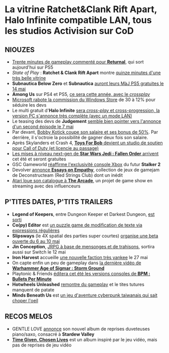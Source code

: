 # La vitrine Ratchet&Clank Rift Apart, Halo Infinite compatible LAN, tous les studios Activision sur CoD

## NIOUZES

- [Trente minutes de gameplay commenté pour **Returnal**](https://www.youtube.com/watch?v=L9rX8PkdXjg), qui sort aujourd'hui sur PS5
- *State of Play* : **Ratchet & Clank Rift Apart** montre [quinze minutes d'une très belle vitrine](https://www.youtube.com/watch?v=4Zf1GCFoqn0)
- **Subnautica Below Zero** et **Subnautica** [auront leurs MàJ PS5 gratuites le 14 mai](https://www.gamespot.com/articles/subnautica-below-zero-gets-free-ps5-upgrade-and-dualsense-features-in-may/1100-6490823/)
- **Among Us** sur PS4 et PS5, [ce sera cette année, avec le *crossplay*](https://www.youtube.com/watch?v=st6YX5knE44)
- [Microsoft rabote la commission du Windows Store](https://www.polygon.com/22409511/microsoft-store-pc-revenue-share-steam-epic-games) de 30 à 12% pour séduire les devs
- Le multi gratuit d'**Halo Infinite** [sera *cross-play* et cross-progression, la version PC s'annonce très complète (avec un mode LAN)](https://www.theverge.com/2021/4/29/22410863/microsoft-halo-infinite-pc-32-9-ultrawide-lan)
- Le teasing des devs de **Judgement** [semble bien pointer vers l'annonce d'un second épisode le 7 mai](https://www.gematsu.com/2021/04/judgment-countdown-website-teases-may-7-announcement)
- Par devant, [Bobby Kotick coupe son salaire et ses bonus de 50%](https://www.gamesindustry.biz/articles/2021-04-29-activision-blizzard-ceo-bobby-kotick-takes-50-percent-pay-cut). Par derrière, il s'octroie la possibilité de gagner deux fois son salaire.
- Après Skylanders et Crash 4, [**Toys For Bob** devient un studio de soutien pour Call of Duty (et licencie au passage)](https://www.videogameschronicle.com/news/crash-4-studio-toys-for-bob-is-officially-supporting-warzone-development-amid-layoff-claims/)
- [Les mises à niveau next-gen de **Star Wars Jedi : Fallen Order** arrivent](https://www.engadget.com/star-wars-jedi-fallen-order-ps5-xbox-series-x-upgrade-164605451.html) cet été et seront gratuites
- GSC Gameworld [réaffirme l'exclusivité console Xbox](https://gamingbolt.com/no-plans-for-s-t-a-l-k-e-r-2-on-ps5-game-pass-one-of-the-reasons-behind-xbox-console-exclusivity-says-dev) du futur **Stalker 2**
- Devolver [annonce **Essays on Empathy**](https://www.youtube.com/watch?v=8iabxFR-3mA), collection de jeux de gamejam de Deconstructeam (Red Strings Club) dont un inédit
- [Atari loue son catalogue à **The Arcade**](https://www.kotaku.com.au/2021/04/portalone-app-investment-blizzard-twitch-riot-atari/), un projet de game show en streaming avec des influenceurs 

## P'TITES DATES, P'TITS TRAILERS

- **Legend of Keepers**, entre Dungeon Keeper et Darkest Dungeon, [est sorti](https://www.youtube.com/watch?v=ifjPCG0cowU)
- **Co(py) Editor** est [un puzzle game de modification de texte via expressions régulières](https://www.youtube.com/watch?v=PzdjtkP3NWY)
- **Slipsways** (le 4X spatial des parties super courtes) [organise une beta ouverte du 6 au 10 mai](https://www.trendsmap.com/twitter/tweet/1387784150329999373)
- **Jin Conception**, [JRPG à base de mensonges et de trahisons](https://www.youtube.com/watch?v=8eXpJJEw-W0), sortira aussi sur Switch le 12 mai
- **Iron Harvest** accueille [une nouvelle faction très yankee](https://www.youtube.com/watch?v=Czasik87DS0) le 27 mai
- On capte enfin un peu de gameplay dans [la dernière vidéo de **Warhammer Age of Sigmar : Storm Ground**](https://www.gamekult.com/actualite/warhammer-age-of-sigmar-storm-ground-devoile-son-gameplay-tactique-en-video-3050838503.html)
- Playtonic & Friends [éditera cet été les versions consoles de **BPM : Bullets Per Minute**](https://www.youtube.com/watch?v=wqwX0DM2OaI)
- **Hotwheels Unleashed** [remontre du gameplay](https://www.youtube.com/watch?v=fuIElfNXxII) et le tites tutures manquent de patate
- **Minds Beneath Us** est [un jeu d'aventure cyberpunk taiwanais qui sait choper l'oeil](https://www.youtube.com/watch?v=yBSnLvxHXU8)

## RECOS MELOS

- GENTLE LOVE [annonce](https://www.youtube.com/watch?v=MM1aKopOWkc) son nouvel album de reprises duveteuses piano/saxo, consacré à **Stardew Valley**
- [**Time Given, Chosen Lives**](https://zenibuka.bandcamp.com/album/time-given-chosen-lives) est un album inspiré par le jeu vidéo, mais pas de reprises de jeu vidéo
